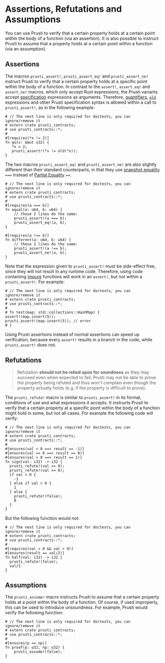 # Assertions, Refutations and Assumptions 

You can use Prusti to verify that a certain property holds at a certain point
within the body of a function (via an assertion). It is also possible to
instruct Prusti to assume that a property holds at a certain point within a
function (via an assumption).

## Assertions

The macros `prusti_assert!`, `prusti_assert_eq!` and `prusti_assert_ne!` instruct Prusti to verify that a certain property holds at a specific point within the body of a function. In contrast to the `assert!`, `assert_eq!` and `assert_ne!` macros, which only accept Rust expressions, the Prusti variants accept [specification](../syntax.md) expressions as arguments. Therefore, [quantifiers](../syntax.md#quantifiers), [`old`](../syntax.md#old-expressions) expressions and other Prusti specification syntax is allowed within a call to `prusti_assert!`, as in the following example:

```rust,noplaypen,ignore
# // The next line is only required for doctests, you can ignore/remove it
# extern crate prusti_contracts;
# use prusti_contracts::*;
# 
#[requires(*x != 2)]
fn go(x: &mut u32) {
   *x = 2;
   prusti_assert!(*x != old(*x));
}
```

The two macros `prusti_assert_eq!` and `prusti_assert_ne!` are also slightly different than their standard counterparts, in that they use [snapshot equality](../syntax.md#snapshot-equality) `===` instead of [Partial Equality](https://doc.rust-lang.org/std/cmp/trait.PartialEq.html) `==`.

```rust,noplaypen,ignore
# // The next line is only required for doctests, you can ignore/remove it
# extern crate prusti_contracts;
# use prusti_contracts::*;
# 
#[requires(a === b)]
fn equal(a: u64, b: u64) {
    // these 2 lines do the same:
    prusti_assert!(a === b);
    prusti_assert_eq!(a, b);
}

#[requires(a !== b)]
fn different(a: u64, b: u64) {
    // these 2 lines do the same:
    prusti_assert!(a !== b);
    prusti_assert_ne!(a, b);
}
```

Note that the expression given to `prusti_assert!` must be side-effect free, since they will not result in any runtime code. Therefore, using code containing [impure](../verify/pure.md) functions will work in an `assert!`, but not within a `prusti_assert!`. For example:

```rust,noplaypen,ignore
# // The next line is only required for doctests, you can ignore/remove it
# extern crate prusti_contracts;
# use prusti_contracts::*;
# 
# fn test(map: std::collections::HashMap) {
assert!(map.insert(5));
prusti_assert!(map.insert(5)); // error
# }
```

Using Prusti assertions instead of normal assertions can speed up verification, because every `assert!` results in a branch in the code, while `prusti_assert!` does not.

## Refutations

> Refutation **should not be relied upon for soundness** as they may succeed even when expected to fail; Prusti may not be able to prove the property being refuted and thus won't complain even though the property actually holds (e.g. if the property is difficult to prove).

The `prusti_refute!` macro is similar to `prusti_assert!` in its format, conditions of use and what expressions it accepts. It instructs Prusti to verify that a certain property at a specific point within the body of a function might hold in some, but not all cases. For example the following code will verify:

```rust,noplaypen
# // The next line is only required for doctests, you can ignore/remove it
# extern crate prusti_contracts;
# use prusti_contracts::*;
# 
#[ensures(val < 0 ==> result == -1)]
#[ensures(val == 0 ==> result == 0)]
#[ensures(val > 0 ==> result == 1)]
fn sign(val: i32) -> i32 {
  prusti_refute!(val <= 0);
  prusti_refute!(val >= 0);
  if val < 0 {
    -1
  } else if val > 0 {
    1
  } else {
    prusti_refute!(false);
    0
  }
}
```

But the following function would not:

```rust,noplaypen,ignore
# // The next line is only required for doctests, you can ignore/remove it
# extern crate prusti_contracts;
# use prusti_contracts::*;
# 
#[requires(val < 0 && val > 0)]
#[ensures(result == val/2)]
fn half(val: i32) -> i32 {
  prusti_refute!(false);
  val/2
}
```

## Assumptions

The `prusti_assume!` macro instructs Prusti to assume that a certain property
holds at a point within the body of a function. Of course, if used improperly,
this can be used to introduce unsoundness. For example, Prusti would verify the
following function:

```rust,noplaypen,ignore
# // The next line is only required for doctests, you can ignore/remove it
# extern crate prusti_contracts;
# use prusti_contracts::*;
# 
#[ensures(p == np)]
fn proof(p: u32, np: u32) {
    prusti_assume!(false);
}
```
